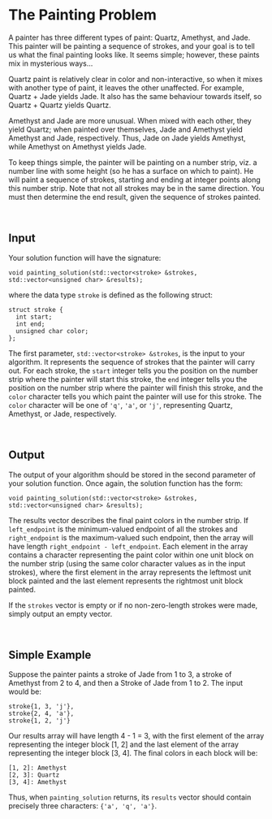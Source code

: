 
# The Painting Problem

A painter has three different types of paint: Quartz, Amethyst, and Jade.  This painter will be painting a sequence of strokes, and your goal is to tell us what the final painting looks like.  It seems simple; however, these paints mix in mysterious ways...

Quartz paint is relatively clear in color and non-interactive, so when it mixes with another type of paint, it leaves the other unaffected.  For example, Quartz + Jade yields Jade.  It also has the same behaviour towards itself, so Quartz + Quartz yields Quartz.

Amethyst and Jade are more unusual.  When mixed with each other, they yield Quartz; when painted over themselves, Jade and Amethyst yield Amethyst and Jade, respectively.  Thus, Jade on Jade yields Amethyst, while Amethyst on Amethyst yields Jade.

To keep things simple, the painter will be painting on a number strip, viz. a number line with some height (so he has a surface on which to paint).  He will paint a sequence of strokes, starting and ending at integer points along this number strip.  Note that not all strokes may be in the same direction.  You must then determine the end result, given the sequence of strokes painted.

<br/>

## Input

Your solution function will have the signature:

`void painting_solution(std::vector<stroke> &strokes, std::vector<unsigned char> &results);`

where the data type `stroke` is defined as the following struct:

```
struct stroke {
  int start;
  int end;
  unsigned char color;
};
```

The first parameter, `std::vector<stroke> &strokes`, is the input to your algorithm.  It represents the sequence of strokes that the painter will carry out.  For each stroke, the `start` integer tells you the position on the number strip where the painter will start this stroke, the `end` integer tells you the position on the number strip where the painter will finish this stroke, and the `color` character tells you which paint the painter will use for this stroke.  The `color` character will be one of `'q'`, `'a'`, or `'j'`, representing Quartz, Amethyst, or Jade, respectively.

<br/>

## Output

The output of your algorithm should be stored in the second parameter of your solution function.  Once again, the solution function has the form:

`void painting_solution(std::vector<stroke> &strokes, std::vector<unsigned char> &results);`

The results vector describes the final paint colors in the number strip.  If `left_endpoint` is the minimum-valued endpoint of all the strokes and `right_endpoint` is the maximum-valued such endpoint, then the array will have length `right_endpoint - left_endpoint`.  Each element in the array contains a character representing the paint color within one unit block on the number strip (using the same color character values as in the input strokes), where the first element in the array represents the leftmost unit block painted and the last element represents the rightmost unit block painted.

If the `strokes` vector is empty or if no non-zero-length strokes were made, simply output an empty vector.

<br/>

## Simple Example

Suppose the painter paints a stroke of Jade from 1 to 3, a stroke of Amethyst from 2 to 4, and then a Stroke of Jade from 1 to 2.  The input would be:

```
stroke{1, 3, 'j'},
stroke{2, 4, 'a'},
stroke{1, 2, 'j'}
```

Our results array will have length 4 - 1 = 3, with the first element of the array representing the integer block [1, 2] and the last element of the array representing the integer block [3, 4].  The final colors in each block will be:

```
[1, 2]: Amethyst
[2, 3]: Quartz
[3, 4]: Amethyst
```

Thus, when `painting_solution` returns, its `results` vector should contain precisely three characters: `{'a', 'q', 'a'}`.
